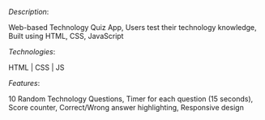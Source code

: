 _Description_:

Web-based Technology Quiz App, Users test their technology knowledge, Built using HTML, CSS, JavaScript

_Technologies_:

HTML | CSS | JS

_Features_:

10 Random Technology Questions, Timer for each question (15 seconds), Score counter, Correct/Wrong answer highlighting, Responsive design

